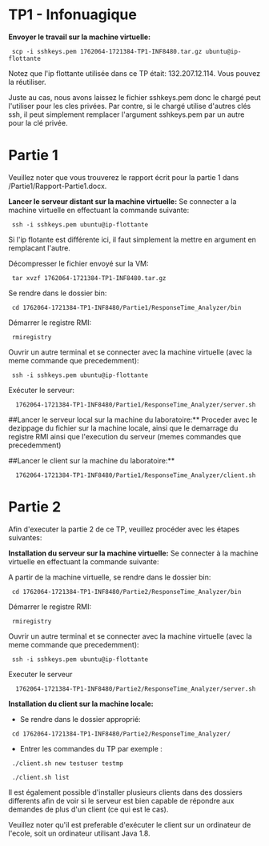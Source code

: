 # TP1 - Infonuagique

**Envoyer le travail sur la machine virtuelle:**
```
 scp -i sshkeys.pem 1762064-1721384-TP1-INF8480.tar.gz ubuntu@ip-flottante
```
Notez que l'ip flottante utilisée dans ce TP était: 132.207.12.114. 
Vous pouvez la réutiliser.

Juste au cas, nous avons laissez le fichier sshkeys.pem donc le chargé
peut l'utiliser pour les cles privées. Par contre, si le chargé utilise d'autres clés ssh, il peut simplement remplacer l'argument sshkeys.pem par un autre pour la clé privée.

# Partie 1

Veuillez noter que vous trouverez le rapport écrit pour la partie 1 dans /Partie1/Rapport-Partie1.docx.

**Lancer le serveur distant sur la machine virtuelle:**
Se connecter a la machine virtuelle en effectuant la commande suivante: 

```
 ssh -i sshkeys.pem ubuntu@ip-flottante
```
Si l'ip flotante est différente ici, il faut simplement la mettre en argument en remplacant l'autre. 

Décompresser le fichier envoyé sur la VM: 
```
 tar xvzf 1762064-1721384-TP1-INF8480.tar.gz
```

Se rendre dans le dossier bin:
```
 cd 1762064-1721384-TP1-INF8480/Partie1/ResponseTime_Analyzer/bin
```

Démarrer le registre RMI:
```
 rmiregistry
```

Ouvrir un autre terminal et se connecter avec la machine virtuelle (avec la meme commande que precedemment):
```
 ssh -i sshkeys.pem ubuntu@ip-flottante
```

Exécuter le serveur:
```
  1762064-1721384-TP1-INF8480/Partie1/ResponseTime_Analyzer/server.sh
```


##Lancer le serveur local sur la machine du laboratoire:**
Proceder avec le dezippage du fichier sur la machine locale, ainsi que le demarrage du registre RMI
ainsi que l'execution du serveur (memes commandes que precedemment)

##Lancer le client sur la machine du laboratoire:**
```
  1762064-1721384-TP1-INF8480/Partie1/ResponseTime_Analyzer/client.sh
```

# Partie 2
Afin d'executer la partie 2 de ce TP, veuillez procéder avec les étapes suivantes:

**Installation du serveur sur la machine virtuelle:**
Se connecter à la machine virtuelle en effectuant la commande suivante: 

A partir de la machine virtuelle, se rendre dans le dossier bin:
```
 cd 1762064-1721384-TP1-INF8480/Partie2/ResponseTime_Analyzer/bin
```

Démarrer le registre RMI:
```
 rmiregistry
```

Ouvrir un autre terminal et se connecter avec la machine virtuelle (avec la meme commande que precedemment):
```
 ssh -i sshkeys.pem ubuntu@ip-flottante
```

Executer le serveur
```
  1762064-1721384-TP1-INF8480/Partie2/ResponseTime_Analyzer/server.sh
```

**Installation du client sur la machine locale:**
- Se rendre dans le dossier approprié:
```
 cd 1762064-1721384-TP1-INF8480/Partie2/ResponseTime_Analyzer/
```

- Entrer les commandes du TP par exemple : 
```
 ./client.sh new testuser testmp

 ./client.sh list
```

Il est également possible d'installer plusieurs clients dans des dossiers differents afin de voir si le serveur est bien capable de répondre aux demandes de plus d'un client (ce qui est le cas).


Veuillez noter qu'il est preferable d'exécuter le client sur un ordinateur de l'ecole, soit un ordinateur
utilisant Java 1.8. 